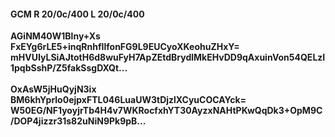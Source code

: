 #### GCM R 20/0c/400 L 20/0c/400
**AGiNM40W1Blny+Xs**<br/>**FxEYg6rLE5+inqRnhfIlfonFG9L9EUCyoXKeohuZHxY=**<br/>**mHVUIyLSiAJtotH6d8wuFyH7ApZEtdBrydlMkEHvDD9qAxuinVon54QELzI1pqbSshP/Z5fakSsgDXQt...**<br/><br/>
**OxAsW5jHuQyjN3ix**<br/>**BM6khYprlo0ejpxFTL046LuaUW3tDjzlXCyuCOCAYck=**<br/>**W50EG/NF1yoyjrTb4H4v7WKRocfxhYT30AyzxNAHtPKwQqDk3+OpM9C/DOP4jizzr31s82uNiN9Pk9pB...**